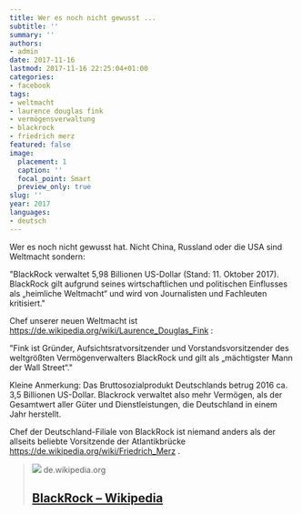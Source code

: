 ```yaml
---
title: Wer es noch nicht gewusst ...
subtitle: ''
summary: ''
authors:
- admin
date: 2017-11-16
lastmod: 2017-11-16 22:25:04+01:00
categories:
- facebook
tags:
- weltmacht
- laurence douglas fink
- vermögensverwaltung
- blackrock
- friedrich merz
featured: false
image:
  placement: 1
  caption: ''
  focal_point: Smart
  preview_only: true
slug: ''
year: 2017
languages:
- deutsch
---
```


Wer es noch nicht gewusst hat. Nicht China, Russland oder die USA sind Weltmacht sondern:

 "BlackRock verwaltet 5,98 Billionen US-Dollar (Stand: 11. Oktober 2017). BlackRock gilt aufgrund seines wirtschaftlichen und politischen Einflusses als „heimliche Weltmacht“ und wird von Journalisten und Fachleuten kritisiert."

Chef unserer neuen Weltmacht ist
https://de.wikipedia.org/wiki/Laurence_Douglas_Fink :

"Fink ist Gründer, Aufsichtsratvorsitzender und Vorstandsvorsitzender des weltgrößten Vermögenverwalters BlackRock und gilt als „mächtigster Mann der Wall Street“."

Kleine Anmerkung: Das Bruttosozialprodukt Deutschlands betrug 2016 ca. 3,5 Billionen US-Dollar. Blackrock verwaltet also mehr Vermögen, als der Gesamtwert aller Güter und Dienstleistungen, die Deutschland in einem Jahr herstellt.

Chef der Deutschland-Filiale von BlackRock ist niemand anders als der allseits beliebte Vorsitzende der Atlantikbrücke https://de.wikipedia.org/wiki/Friedrich_Merz .
> [![](https://de.wikipedia.org//upload.wikimedia.org/wikipedia/commons/thumb/e/ea/Disambig-dark.svg/25px-Disambig-dark.svg.png)](https://de.wikipedia.org/wiki/BlackRock)
> de.wikipedia.org
> ## [BlackRock – Wikipedia](https://de.wikipedia.org/wiki/BlackRock)
>
>